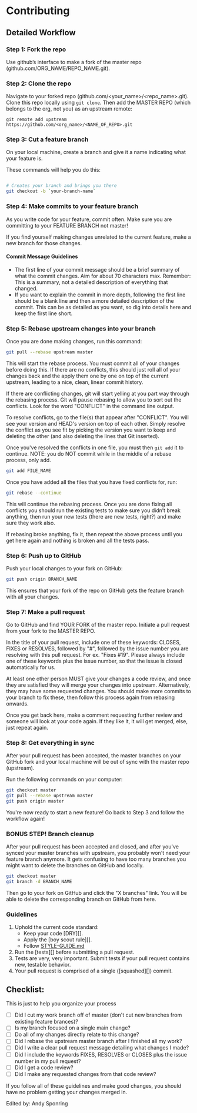 # Contributing

## Detailed Workflow

### Step 1: Fork the repo
 
Use github’s interface to make a fork of the master repo (github.com/ORG_NAME/REPO_NAME.git). 

### Step 2: Clone the repo

Navigate to your forked repo (github.com/<your_name>/<repo_name>.git). Clone this repo locally using `git clone`. Then add the MASTER REPO (which belongs to the org, not you) as an upstream remote:

```
git remote add upstream https://github.com/<org_name>/<NAME_OF_REPO>.git
```

### Step 3: Cut a feature branch

On your local machine, create a branch and give it a name indicating what your feature is.
  
These commands will help you do this:

``` bash

# Creates your branch and brings you there
git checkout -b `your-branch-name`
```

### Step 4: Make commits to your feature branch

As you write code for your feature, commit often. Make sure you are committing to your FEATURE BRANCH not master!

If you find yourself making changes unrelated to the current feature, make a new branch for those changes.

#### Commit Message Guidelines

- The first line of your commit message should be a brief summary of what the
  commit changes. Aim for about 70 characters max. Remember: This is a summary,
  not a detailed description of everything that changed.
- If you want to explain the commit in more depth, following the first line should
  be a blank line and then a more detailed description of the commit. This can be
  as detailed as you want, so dig into details here and keep the first line short.

### Step 5: Rebase upstream changes into your branch

Once you are done making changes, run this command:

```bash
git pull --rebase upstream master
```

This will start the rebase process. You must commit all of your changes
before doing this. If there are no conflicts, this should just roll all
of your changes back and the apply them one by one on top of the current upstream, leading to a
nice, clean, linear commit history.

If there are conflicting changes, git will start yelling at you part way
through the rebasing process. Git will pause rebasing to allow you to sort
out the conflicts. Look for the word "CONFLICT" in the command line output.

To resolve conflicts, go to the file(s) that appear after "CONFLICT". You will see your version and HEAD's version on top of each other. Simply resolve the conflict as you see fit by picking the version you want to keep and deleting the other (and also deleting the lines that Git inserted).

Once you've resolved the conflicts in one file, you must then `git add` it to continue. NOTE: you do NOT commit while in the middle of a rebase process, only add.

```bash
git add FILE_NAME
```

Once you have added all the files that you have fixed conflicts for, run:

```bash
git rebase --continue
```

This will continue the rebasing process. Once you are done fixing all
conflicts you should run the existing tests to make sure you didn’t break
anything, then run your new tests (there are new tests, right?) and
make sure they work also.

If rebasing broke anything, fix it, then repeat the above process until
you get here again and nothing is broken and all the tests pass.

### Step 6: Push up to GitHub

Push your local changes to your fork on GitHub:

```bash
git push origin BRANCH_NAME
```

This ensures that your fork of the repo on GitHub gets the feature branch with all your changes.

### Step 7: Make a pull request

Go to GitHub and find YOUR FORK of the master repo. Initiate a pull request from your fork to the MASTER REPO.

In the title of your pull request, include one of these keywords: CLOSES, FIXES or RESOLVES, followed by "#", followed by the issue number you are resolving with this pull request. For ex. "Fixes #19". Please always include one of these keywords plus the issue number, so that the issue is closed automatically for us.

At least one other person MUST give your changes a code review, and once
they are satisfied they will merge your changes into upstream. Alternatively,
they may have some requested changes. You should make more commits to your
branch to fix these, then follow this process again from rebasing onwards.

Once you get back here, make a comment requesting further review and
someone will look at your code again. If they like it, it will get merged,
else, just repeat again.

### Step 8: Get everything in sync

After your pull request has been accepted, the master branches on your GitHub fork and your local machine will be out of sync with the master repo (upstream).

Run the following commands on your computer:

```bash
git checkout master
git pull --rebase upstream master
git push origin master
```

You're now ready to start a new feature! Go back to Step 3 and follow the workflow again!

### BONUS STEP! Branch cleanup

After your pull request has been accepted and closed, and after you've synced your master branches with upstream, you probably won't need your feature branch anymore. It gets confusing to have too many branches you might want to delete the branches on GitHub and locally.

```bash
git checkout master
git branch -d BRANCH_NAME
```

Then go to your fork on GitHub and click the "X branches" link. You will be able to delete the corresponding branch on GitHub from here.

### Guidelines

1. Uphold the current code standard:
    - Keep your code [DRY][].
    - Apply the [boy scout rule][].
    - Follow [STYLE-GUIDE.md](STYLE-GUIDE.md)
1. Run the [tests][] before submitting a pull request.
1. Tests are very, very important. Submit tests if your pull request contains
   new, testable behavior.
1. Your pull request is comprised of a single ([squashed][]) commit.

## Checklist:

This is just to help you organize your process

- [ ] Did I cut my work branch off of master (don't cut new branches from existing feature brances)?
- [ ] Is my branch focused on a single main change?
 - [ ] Do all of my changes directly relate to this change?
- [ ] Did I rebase the upstream master branch after I finished all my
  work?
- [ ] Did I write a clear pull request message detailing what changes I made?
- [ ] Did I include the keywords FIXES, RESOLVES or CLOSES plus the issue number in my pull request?
- [ ] Did I get a code review?
 - [ ] Did I make any requested changes from that code review?

If you follow all of these guidelines and make good changes, you should have
no problem getting your changes merged in.


<!-- Links -->
[style guide]: https://github.com/hackreactor-labs/style-guide
[n-queens]: https://github.com/hackreactor-labs/n-queens
[Underbar]: https://github.com/hackreactor-labs/underbar
[curriculum workflow diagram]: http://i.imgur.com/p0e4tQK.png
[cons of merge]: https://f.cloud.github.com/assets/1577682/1458274/1391ac28-435e-11e3-88b6-69c85029c978.png
[Bookstrap]: https://github.com/hackreactor/bookstrap
[Taser]: https://github.com/hackreactor/bookstrap
[tools workflow diagram]: http://i.imgur.com/kzlrDj7.png
[Git Flow]: http://nvie.com/posts/a-successful-git-branching-model/
[GitHub Flow]: http://scottchacon.com/2011/08/31/github-flow.html
[Squash]: http://gitready.com/advanced/2009/02/10/squashing-commits-with-rebase.html

Edited by: Andy Sponring
